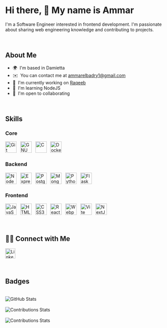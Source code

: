 # Hi there, 👋 My name is Ammar

I'm a Software Engineer interested in frontend development.
I'm passionate about sharing web engineering knowledge and contributing to projects.

<br />

## About Me

* 🌍  I'm based in Damietta
* ✉️  You can contact me at [ammarelbadry1@gmail.com](mailto:ammarelbadry1@gmail.com)
* 🚀  I'm currently working on [Raqeeb](https://raqeeb.vercel.app)
* 🧠  I'm learning NodeJS
* 🤝  I'm open to collaborating
<br />

## Skills

### Core

<p align="left">
    <img
        src="https://raw.githubusercontent.com/danielcranney/readme-generator/main/public/icons/skills/git-colored.svg"
        width="36"
        height="36"
        alt="Git"
        title="Git"
    />
    &nbsp;
    <img
        src="https://raw.githubusercontent.com/danielcranney/readme-generator/main/public/icons/skills/gnubash.svg"
        width="36"
        height="36"
        alt="GNU Bash"
        title="Bash Scripting"
    />
    &nbsp;
    <img
        src="https://raw.githubusercontent.com/danielcranney/readme-generator/main/public/icons/skills/c-colored.svg"
        width="36"
        height="36"
        alt="C"
        title="C Programming Language"
    />
    &nbsp;
    <img
        src="https://raw.githubusercontent.com/danielcranney/readme-generator/main/public/icons/skills/docker-colored.svg"
        width="36"
        height="36"
        alt="Docker"
        title="Docker"
    />
</p>

### Backend

<p align="left">
    <img
        src="https://raw.githubusercontent.com/danielcranney/readme-generator/main/public/icons/skills/nodejs-colored.svg"
        width="36"
        height="36"
        alt="NodeJS"
        title="NodeJS"
    />
    &nbsp;
    <img
        src="https://raw.githubusercontent.com/danielcranney/readme-generator/main/public/icons/skills/express-colored-dark.svg"
        width="36"
        height="36"
        alt="Express"
        title="Express"
    />
    &nbsp;
    <img
        src="https://raw.githubusercontent.com/danielcranney/readme-generator/main/public/icons/skills/postgresql-colored.svg"
        width="36"
        height="36"
        alt="PostgreSQL"
        title="PostgreSQL"
    />
    &nbsp;
    <img
        src="https://raw.githubusercontent.com/danielcranney/readme-generator/main/public/icons/skills/mongodb-colored.svg"
        width="36"
        height="36"
        alt="MongoDB"
        title="MongoDB"
    />
    &nbsp;
    <img
        src="https://raw.githubusercontent.com/danielcranney/readme-generator/main/public/icons/skills/python-colored.svg"
        width="36"
        height="36"
        alt="Python"
        title="Python Programming Language"
    />
    &nbsp;
    <img
        src="https://raw.githubusercontent.com/danielcranney/readme-generator/main/public/icons/skills/flask-colored-dark.svg"
        width="36"
        height="36"
        alt="Flask"
        title="Flask"
    />
</p>

### Frontend

<p align="left">
    <img
        src="https://raw.githubusercontent.com/danielcranney/readme-generator/main/public/icons/skills/javascript-colored.svg"
        width="36"
        height="36"
        alt="JavaScript"
        title="JavaScript Programming Language"
    />
    &nbsp;
    <img
        src="https://raw.githubusercontent.com/danielcranney/readme-generator/main/public/icons/skills/html5-colored.svg"
        width="36"
        height="36"
        alt="HTML5"
        title="HTML5"
    />
    &nbsp;
    <img
        src="https://raw.githubusercontent.com/danielcranney/readme-generator/main/public/icons/skills/css3-colored.svg"
        width="36"
        height="36"
        alt="CSS3"
        title="CSS3"
    />
    &nbsp;
    <img
        src="https://raw.githubusercontent.com/danielcranney/readme-generator/main/public/icons/skills/react-colored.svg"
        width="36"
        height="36"
        alt="React"
        title="React"
    />
    &nbsp;
    <img
        src="https://raw.githubusercontent.com/danielcranney/readme-generator/main/public/icons/skills/webpack-colored.svg"
        width="36"
        height="36"
        alt="Webpack"
        title="Webpack"
    />
    &nbsp;
    <img
        src="https://raw.githubusercontent.com/danielcranney/readme-generator/main/public/icons/skills/vite-colored.svg"
        width="36"
        height="36"
        alt="Vite"
        title="Vite"
    />
    &nbsp;
    <img
        src="https://raw.githubusercontent.com/danielcranney/readme-generator/main/public/icons/skills/nextjs.svg"
        width="36"
        height="36"
        alt="NextJs"
        title="NextJs"
    />
</p>

<br />

## 🤝🏼 Connect with Me

<p align="left">
    <a href="https://www.linkedin.com/in/ammarelbadry1" target="_blank" rel="noreferrer">
        <picture>
            <source
                media="(prefers-color-scheme: dark)"
                srcset="https://raw.githubusercontent.com/danielcranney/readme-generator/main/public/icons/socials/linkedin-dark.svg"
            />
            <source
                media="(prefers-color-scheme: light)"
                srcset="https://raw.githubusercontent.com/danielcranney/readme-generator/main/public/icons/socials/linkedin.svg"
            />
            <img
                src="https://raw.githubusercontent.com/danielcranney/readme-generator/main/public/icons/socials/linkedin.svg"
                width="32"
                height="32"
                alt="Linkedin Profile"
            />
        </picture>
    </a>
</p>

<br />

## Badges

<br />

<picture>
    <source
        srcset="https://github-readme-stats.vercel.app/api?username=ammarelbadry1&show_icons=true&count_private=true&theme=github_dark&border_radius=20&rank_icon=github"
        media="(prefers-color-scheme: dark)"
    />
    <source
        srcset="https://github-readme-stats.vercel.app/api?username=ammarelbadry1&show_icons=true&count_private=true&theme=swift&border_radius=20&rank_icon=github"
        media="(prefers-color-scheme: light), (prefers-color-scheme: no-preference)"
    />
    <img
        src="https://github-readme-stats.vercel.app/api?username=ammarelbadry1&show_icons=true&count_private=true&border_radius=20&rank_icon=github"
        alt="GitHub Stats"
    />
</picture>
<br />
<br />
<picture>
    <source
        srcset="https://streak-stats.demolab.com/?user=ammarelbadry1&theme=dark&border_radius=20&background=0d1117&ring=4c8eda&fire=1f6feb&currStreakLabel=4c8eda"
        media="(prefers-color-scheme: dark)"
    />
    <source
        srcset="https://streak-stats.demolab.com/?user=ammarelbadry1&theme=default&border_radius=20&background=f7f7f7&ring=000000&fire=f05237&currStreakLabel=000000"
        media="(prefers-color-scheme: light), (prefers-color-scheme: no-preference)"
    />
    <img
        src="https://streak-stats.demolab.com/?user=ammarelbadry1&border_radius=20"
        alt="Contributions Stats"
    />
</picture>
<br />
<br />
<picture>
    <source
        srcset="https://github-readme-stats.vercel.app/api/top-langs/?username=ammarelbadry1&theme=github_dark&border_radius=20&size_weight=0.5&count_weight=0.5&layout=donut-vertical&exclude_repo=ML,computer_vision&langs_count=8"
        media="(prefers-color-scheme: dark)"
    />
    <source
        srcset="https://github-readme-stats.vercel.app/api/top-langs/?username=ammarelbadry1&theme=swift&border_radius=20&size_weight=0.5&count_weight=0.5"
        media="(prefers-color-scheme: light), (prefers-color-scheme: no-preference)"
    />
    <img
        src="https://github-readme-stats.vercel.app/api/top-langs/?username=ammarelbadry1&theme=github_dark&border_radius=20&size_weight=0.5&count_weight=0.5"
        alt="Contributions Stats"
    />
</picture>
